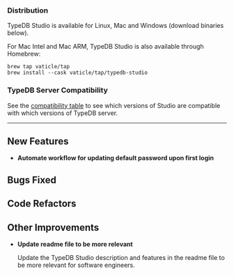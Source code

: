 ### Distribution

TypeDB Studio is available for Linux, Mac and Windows (download binaries below).

For Mac Intel and Mac ARM, TypeDB Studio is also available through Homebrew:

```
brew tap vaticle/tap
brew install --cask vaticle/tap/typedb-studio
```

### TypeDB Server Compatibility

See the [compatibility table](https://typedb.com/docs/typedb/connecting/studio#_version_compatibility) to see
which versions of Studio are compatible with which versions of TypeDB server.

---


## New Features
- **Automate workflow for updating default password upon first login**


## Bugs Fixed


## Code Refactors


## Other Improvements

- **Update readme file to be more relevant**
  
  Update the TypeDB Studio description and features in the readme file to be more relevant for software engineers.
  
  
    

